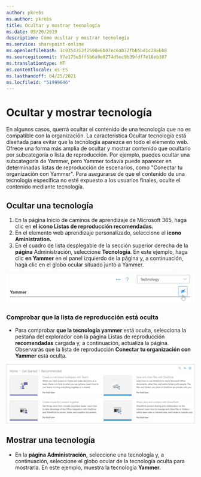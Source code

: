 ```yaml
---
author: pkrebs
ms.author: pkrebs
title: Ocultar y mostrar tecnología
ms.date: 05/20/2019
description: Cómo ocultar y mostrar tecnología
ms.service: sharepoint-online
ms.openlocfilehash: 1c9354312f2590e6b07ec6ab72fbb5bd1c28ebb8
ms.sourcegitcommit: 97e175e5ff5b6a9e0274d5ec9b39fdf7e18eb387
ms.translationtype: MT
ms.contentlocale: es-ES
ms.lasthandoff: 04/25/2021
ms.locfileid: "51999646"
---
```

# <a name="hide-and-show-technology"></a>Ocultar y mostrar tecnología

En algunos casos, querrá ocultar el contenido de una tecnología que no es compatible con la organización. La característica Ocultar tecnología está diseñada para evitar que la tecnología aparezca en todo el elemento web. Ofrece una forma más amplia de ocultar y mostrar contenido que ocultarlo por subcategoría o lista de reproducción. Por ejemplo, puedes ocultar una subcategoría de Yammer, pero Yammer todavía puede aparecer en determinadas listas de reproducción de escenarios, como "Conectar tu organización con Yammer". Para asegurarse de que el contenido de una tecnología específica no esté expuesto a los usuarios finales, oculte el contenido mediante tecnología. 

## <a name="hide-a-technology"></a>Ocultar una tecnología

1. En la página Inicio de  caminos de aprendizaje de Microsoft 365, haga clic en **el icono Listas de reproducción recomendadas.**
2. En el elemento web aprendizaje personalizado, seleccione el **icono Aministration.**
3. En el cuadro de lista desplegable de la sección superior derecha de la **página** Administración, seleccione **Tecnología**.
En este ejemplo, haga clic **en Yammer** en el panel izquierdo de la página y, a continuación, haga clic en el globo ocular situado junto a Yammer.  

![cg-hidetech.png](media/cg-hidetech.png)

### <a name="verify-the-playlist-is-hidden"></a>Comprobar que la lista de reproducción está oculta
- Para comprobar **que la tecnología yammer** está oculta, selecciona la pestaña del explorador con la página Listas de reproducción **recomendadas** cargada y, a continuación, actualiza la página. Observarás que la lista de reproducción **Conectar tu organización con Yammer** está oculta. 

![cg-hidetechrefresh.png](media/cg-hidetechrefresh.png)

## <a name="unhide-a-technology"></a>Mostrar una tecnología

- En la **página Administración,** seleccione una tecnología y, a continuación, seleccione el globo ocular de la tecnología oculta para mostrarla. En este ejemplo, muestra la tecnología **Yammer.** 
